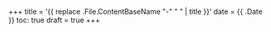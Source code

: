 +++
title = '{{ replace .File.ContentBaseName "-" " " | title }}'
date = {{ .Date }}
toc: true
draft = true
+++
